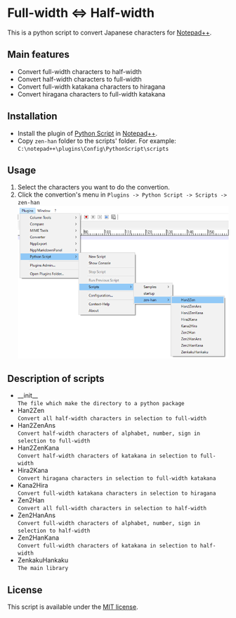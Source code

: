 # Full-width ⇔ Half-width
This is a python script to convert Japanese characters for [Notepad++](https://notepad-plus-plus.org/).  

## Main features

* Convert full-width characters to half-width
* Convert half-width characters to full-width
* Convert full-width katakana characters to hiragana
* Convert hiragana characters to full-width katakana

## Installation

* Install the plugin of [Python Script](https://github.com/bruderstein/PythonScript) in [Notepad++](https://npp-user-manual.org/docs/plugins/).
* Copy `zen-han` folder to the scripts' folder. For example:  
  `C:\notepad++\plugins\Config\PythonScript\scripts`

## Usage

1. Select the characters you want to do the convertion.
2. Click the convertion's menu in `Plugins -> Python Script -> Scripts -> zen-han`  
![Plugins Menu](./menu.png)

## Description of scripts

* \_\_init\_\_  
  `The file which make the directory to a python package`
* Han2Zen  
  `Convert all half-width characters in selection to full-width`
* Han2ZenAns  
  `Convert half-width characters of alphabet, number, sign in selection to full-width`
* Han2ZenKana  
  `Convert half-width characters of katakana in selection to full-width`
* Hira2Kana  
  `Convert hiragana characters in selection to full-width katakana`
* Kana2Hira  
  `Convert full-width katakana characters in selection to hiragana`
* Zen2Han  
  `Convert all full-width characters in selection to half-width`
* Zen2HanAns  
  `Convert full-width characters of alphabet, number, sign in selection to half-width`
* Zen2HanKana  
  `Convert full-width characters of katakana in selection to half-width`
* ZenkakuHankaku  
  `The main library`

## License

This script is available under the
[MIT license](https://opensource.org/licenses/MIT).
